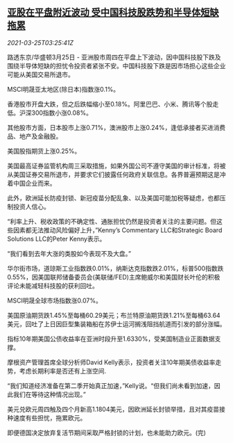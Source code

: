 <!--1616643062000-->
[亚股在平盘附近波动 受中国科技股跌势和半导体短缺拖累](https://cn.reuters.com/article/global-market-asia-stocks-china-0325-idCNKBS2BH0AZ)
------

<div><i>2021-03-25T03:25:41Z</i></div><p>路透东京/华盛顿3月25日 - 亚洲股市周四在平盘上下波动，因中国科技股下跌及围绕半导体短缺的担忧令投资者紧张不安。中国科技股下跌是因市场担心这些企业可能从美国交易所退市。</p><p>MSCI明晟亚太地区(除日本)指数涨0.1%。</p><p>香港股市开盘大跌，但之后跌幅缩小至0.18%。阿里巴巴、小米、腾讯等个股走低。沪深300指数小涨0.08%。</p><p>其他股市方面，日本股市上涨0.71%，澳洲股市上涨0.24%，逢低承接者买进消费品、地产及金融股。</p><p>美国股指期货上涨0.25%。</p><p>美国最高证券监管机构周三采取措施，如果外国公司不遵守美国的审计标准，将被从美国证券交易所退市，并要求它们披露任何政府关联信息。各界普遍预期这是冲着中国企业而来。</p><p>此外，欧洲延长防疫封锁、新冠疫苗分配乱象、以及美国可能加税等疑虑，也都压制投资人信心。</p><p>“利率上升、税收政策的不确定性、通胀担忧仍然是投资者关注的主要问题。但这些因素都无法推动风险偏好上升，”Kenny’s Commentary LLC和Strategic Board Solutions LLC的Peter Kenny表示。</p><p>“我们看到去年大涨的类股如今表现不及大盘。”</p><p>华尔街市场，道琼斯工业指数跌0.01%，纳斯达克指数跌2.01%，标普500指数跌0.55%，因美国联邦储备委员会(美联储/FED)主席鲍威尔和美国财长叶伦的积极评论未能减轻科技股的获利回吐。</p><p>MSCI明晟全球市场指数涨0.07%。</p><p>美国原油期货跌1.45%至每桶60.29美元；布兰特原油期货跌1.21%至每桶63.64美元，回吐了上日因巨型集装箱船在苏伊士运河搁浅阻挡航道而引发的部分涨幅。</p><p>指标10年期美国公债收益率在亚洲时段升至1.6330%，受美国制造业正面数据支撑。</p><p>摩根资产管理首席全球分析师David Kelly表示，投资者关注10年期美债收益率走势，考虑长期利率是否还有上涨空间.</p><p>“我们知道经济准备在第二季开始真正加速，”Kelly说。“但我们尚未看到加速，因此我们在等待这种情况出现。”</p><p>美元兑欧元周四触及四个月新高1.1804美元，因欧洲延长封锁举措，且对其疫苗接种速度有些担忧，拖累欧元。</p><p>即便德国决定放弃复活节期间采取严格封锁的计划，也未能助力欧元。(完)</p>
